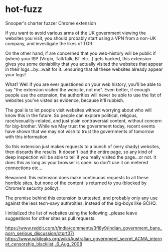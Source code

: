 # hot-fuzz
Snooper's charter fuzzer Chrome extension 

If you want to avoid various arms of the UK government viewing the websites you visit, you should probably start using a VPN from a non-UK company, and investigate the likes of TOR.

On the other hand, if are concerned that you web-history will be public if (when) your ISP (Virgin, TalkTalk, BT etc...) gets hacked, this extension gives you some deniability that you actually visited the websites that appear in their logs...by...wait for it...ensuring that all these websites already appear your logs!

What? Well if you are ever questioned on your web history, you'll be able to say "the extension visited the website, not me". Even better, if enough people use the extension, the authorities will never be able to use the list of websites you've visted as evidence, because it'll rubbish.

The goal is to let people visit websites without worrying about who will know this in the future. So people can explore political, religous, race/sexuality-related, and just plain contraversial content, without concern for big-brother. While we May trust the government today, recent events have shown that we may not wish to trust the governments of tomorrow with this information.

So this extension just makes requests to a bunch of (very shady) websites, then discards the results. It doesn't load the entire page, so any kind of deep inspection will be able to tell if you really visited the page...or not. It does this as long as your browser is open: so don't use it on metered connections etc...

Bewarned: this extension does make continuous requests to all these horrible sites, but none of the content is returned to you (blocked by Chrome's security policy).

The premise behind this extension is untested, and probably only any use against the less tech-savy authroities, instead of the big-boys like GCHQ.

I initialized the list of websites using the following...please leave suggestions for other sites as pull requests.

https://www.reddit.com/r/india/comments/3fl8y9/indian_government_bans_porn_serious_discussion/ctprt37/
https://www.wikileaks.org/wiki/Australian_government_secret_ACMA_internet_censorship_blacklist,_6_Aug_2008
